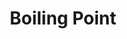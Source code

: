 ---
title: "Boiling Point"
year: 2021
rating: 4
stars: "★★★★"
rewatched: false
permalink: "boiling-point-2021"
watched_on: 2022-01-01
---